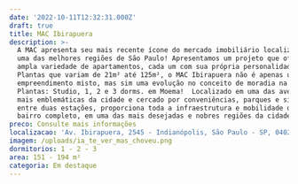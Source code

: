```yaml
---
date: '2022-10-11T12:32:31.000Z'
draft: true
title: MAC Ibirapuera
description: >-
  A MAC apresenta seu mais recente ícone do mercado imobiliário localizado em
  uma das melhores regiões de São Paulo! Apresentamos um projeto que oferece uma
  ampla variedade de apartamentos, cada um com sua própria personalidade.
  Plantas que variam de 21m² até 125m², o MAC Ibirapuera não é apenas um
  empreendimento misto, mas sim uma evolução no conceito de moradia na região! 
  Plantas: Studio, 1, 2 e 3 dorms. em Moema!  Localizado em uma das avenidas
  mais emblemáticas da cidade e cercado por conveniências, parques e situado
  entre duas estações, proporciona toda a infraestrutura e mobilidade de um
  bairro completo, em uma das mais desejadas e nobres regiões da cidade!
preco: Consulte mais informações
localizacao: 'Av. Ibirapuera, 2545 - Indianópolis, São Paulo - SP, 04029-200, Brasil'
imagem: /uploads/ia_te_ver_mas_choveu.png
dormitorios: 1 - 2 - 3
area: 151 - 194 m²
categoria: Em destaque
---
```


